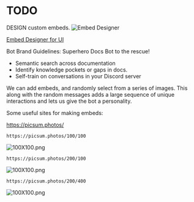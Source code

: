 # TODO

DESIGN custom embeds.
![Embed Designer](images/embed_designer.png)

[Embed Designer for UI](https://autocode.com/tools/discord/embed-builder/)

Bot Brand Guidelines:
Superhero Docs Bot to the rescue!

* Semantic search across documentation
* Identify knowledge pockets or gaps in docs.
* Self-train on conversations in your Discord server

We can add embeds, and randomly select from a series of images.
This along with the random messages adds a large sequence of unique interactions and lets us give the bot a personality.

Some useful sites for making embeds:

https://picsum.photos/

```https://picsum.photos/100/100```

![100X100.png](https://picsum.photos/100/100)

```https://picsum.photos/200/100```

![100X100.png](https://picsum.photos/200/100)

```https://picsum.photos/200/400```

![100X100.png](https://picsum.photos/200/400)

